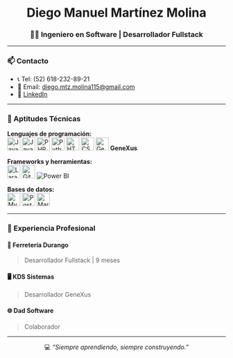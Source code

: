 <h1 align="center">Diego Manuel Martínez Molina</h1>
<h3 align="center">👨‍💻 Ingeniero en Software | Desarrollador Fullstack</h3>

---

### 📫 Contacto
- 📞 Tel: (52) 618-232-89-21  
- 📧 Email: diego.mtz.molina115@gmail.com  
- 💼 [LinkedIn](https://www.linkedin.com/in/diego-manuel-mart%C3%ADnez-molina-b75552296)

---

### 🧠 Aptitudes Técnicas

**Lenguajes de programación:**  
<img src="https://cdn.jsdelivr.net/gh/devicons/devicon/icons/java/java-original.svg" alt="Java" width="30"/> 
<img src="https://cdn.jsdelivr.net/gh/devicons/devicon/icons/javascript/javascript-original.svg" alt="JavaScript" width="30"/> 
<img src="https://cdn.jsdelivr.net/gh/devicons/devicon/icons/php/php-original.svg" alt="PHP" width="30"/> 
<img src="https://cdn.jsdelivr.net/gh/devicons/devicon/icons/python/python-original.svg" alt="Python" width="30"/> 
<img src="https://cdn.jsdelivr.net/gh/devicons/devicon/icons/html5/html5-original.svg" alt="HTML" width="30"/> 
<img src="https://cdn.jsdelivr.net/gh/devicons/devicon/icons/css3/css3-original.svg" alt="CSS" width="30"/> 
<img src="https://avatars.githubusercontent.com/u/16494738?s=280&v=4" alt="GeneXus" width="30"/> **GeneXus**

**Frameworks y herramientas:**  
<img src="https://okitup.com/wp-content/uploads/2019/10/laravel.webp" alt="Laravel" width="30"/> 
<img src="https://cdn.jsdelivr.net/gh/devicons/devicon/icons/git/git-original.svg" alt="Git" width="30"/> 
<img src="https://img.icons8.com/color/30/power-bi.png" alt="Power BI"/>  

**Bases de datos:**  
<img src="https://cdn.jsdelivr.net/gh/devicons/devicon/icons/mysql/mysql-original.svg" alt="MySQL" width="30"/> 
<img src="https://cdn.jsdelivr.net/gh/devicons/devicon/icons/postgresql/postgresql-original.svg" alt="PostgreSQL" width="30"/> 
<img src="https://cdn.jsdelivr.net/gh/devicons/devicon/icons/sqlite/sqlite-original.svg" alt="MariaDB/SQL Server" width="30"/>

---

### 💼 Experiencia Profesional

#### 🏢 Ferretería Durango
> Desarrollador Fullstack | 9 meses  

#### 🖥️ KDS Sistemas  
> Desarrollador GeneXus  

#### 🌐 Dad Software  
> Colaborador  

---

<p align="center">
  💻 <i>“Siempre aprendiendo, siempre construyendo.”</i>
</p>
